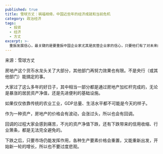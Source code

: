 ```yaml
---
published: true
title: 雪球方丈：祸福相倚，中国近些年的经济成就和当前危机
category: 政治经济
tags:
  - 投资
  - 经济
  - 方丈
excerpt: >-
  重振发展信心，最关键的是要重振中国企业家尤其是民营企业家的信心，只要他们有了对未来的乐观预期，能够着眼未来进行长期主义的投资，中国经济的新动能就会慢慢积聚起来。
---
```


来源：雪球方丈

房地产这个货币水龙头关了大部分，其他部门再努力效果也有限。不是央行（或其他部门）能搞定的事。

大家过了这么多年的好日子，其中相当一部分都是通过房地产加杠杆完成的，无论是暴涨的居民资产净值，还是先进便利的基础设施。

如果仅仅依靠传统的农业工业，GDP总量、生活水平都不可能是今天的样子。

作为一种资产，房地产的价格会有波动，会涨过头，所以也会有回调。

回调的过程大家会感到痛苦，不光的资产净值下跌，还有下跌带来的信用收缩、行业箫条，都是无法完全避免的。

下跌之后，只要市场仍能发挥作用，各种生产要素价格会重置，又能重新出发，开始新一轮的增长，所以也不要过度悲观。
